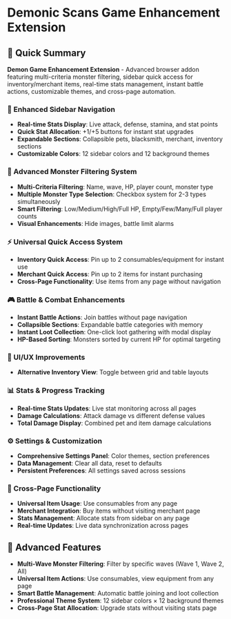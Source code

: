 # Demonic Scans Game Enhancement Extension

## 📝 Quick Summary

**Demon Game Enhancement Extension** - Advanced browser addon featuring multi-criteria monster filtering, sidebar quick access for inventory/merchant items, real-time stats management, instant battle actions, customizable themes, and cross-page automation.

### 📱 Enhanced Sidebar Navigation
- **Real-time Stats Display**: Live attack, defense, stamina, and stat points
- **Quick Stat Allocation**: +1/+5 buttons for instant stat upgrades
- **Expandable Sections**: Collapsible pets, blacksmith, merchant, inventory sections
- **Customizable Colors**: 12 sidebar colors and 12 background themes

### 🎯 Advanced Monster Filtering System
- **Multi-Criteria Filtering**: Name, wave, HP, player count, monster type
- **Multiple Monster Type Selection**: Checkbox system for 2-3 types simultaneously
- **Smart Filtering**: Low/Medium/High/Full HP, Empty/Few/Many/Full player counts
- **Visual Enhancements**: Hide images, battle limit alarms

### ⚡ Universal Quick Access System
- **Inventory Quick Access**: Pin up to 2 consumables/equipment for instant use
- **Merchant Quick Access**: Pin up to 2 items for instant purchasing
- **Cross-Page Functionality**: Use items from any page without navigation

### 🎮 Battle & Combat Enhancements
- **Instant Battle Actions**: Join battles without page navigation
- **Collapsible Sections**: Expandable battle categories with memory
- **Instant Loot Collection**: One-click loot gathering with modal display
- **HP-Based Sorting**: Monsters sorted by current HP for optimal targeting

### 🎨 UI/UX Improvements
- **Alternative Inventory View**: Toggle between grid and table layouts

### 📊 Stats & Progress Tracking
- **Real-time Stats Updates**: Live stat monitoring across all pages
- **Damage Calculations**: Attack damage vs different defense values
- **Total Damage Display**: Combined pet and item damage calculations

### ⚙️ Settings & Customization
- **Comprehensive Settings Panel**: Color themes, section preferences
- **Data Management**: Clear all data, reset to defaults
- **Persistent Preferences**: All settings saved across sessions

### 🔄 Cross-Page Functionality
- **Universal Item Usage**: Use consumables from any page
- **Merchant Integration**: Buy items without visiting merchant page
- **Stats Management**: Allocate stats from sidebar on any page
- **Real-time Updates**: Live data synchronization across pages


## 🔧 Advanced Features

- **Multi-Wave Monster Filtering**: Filter by specific waves (Wave 1, Wave 2, All)
- **Universal Item Actions**: Use consumables, view equipment from any page
- **Smart Battle Management**: Automatic battle joining and loot collection
- **Professional Theme System**: 12 sidebar colors × 12 background themes
- **Cross-Page Stat Allocation**: Upgrade stats without visiting stats page


